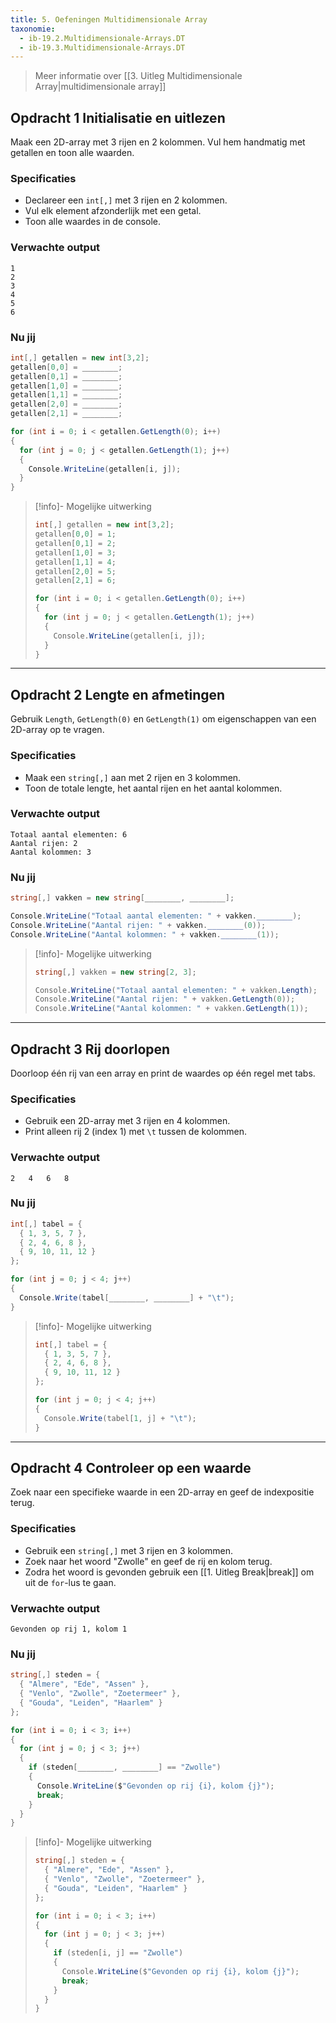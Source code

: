 ```yaml
---
title: 5. Oefeningen Multidimensionale Array
taxonomie:
  - ib-19.2.Multidimensionale-Arrays.DT
  - ib-19.3.Multidimensionale-Arrays.DT
---
```


> Meer informatie over [[3. Uitleg Multidimensionale Array|multidimensionale array]]

## Opdracht 1 Initialisatie en uitlezen
Maak een 2D-array met 3 rijen en 2 kolommen. Vul hem handmatig met getallen en toon alle waarden.

### Specificaties
- Declareer een `int[,]` met 3 rijen en 2 kolommen.
- Vul elk element afzonderlijk met een getal.
- Toon alle waardes in de console.

### Verwachte output
```
1
2
3
4
5
6
```

### Nu jij
```csharp
int[,] getallen = new int[3,2];
getallen[0,0] = ________;
getallen[0,1] = ________;
getallen[1,0] = ________;
getallen[1,1] = ________;
getallen[2,0] = ________;
getallen[2,1] = ________;

for (int i = 0; i < getallen.GetLength(0); i++)
{
  for (int j = 0; j < getallen.GetLength(1); j++)
  {
    Console.WriteLine(getallen[i, j]);
  }
}
```

> [!info]- Mogelijke uitwerking
> ```csharp
> int[,] getallen = new int[3,2];
> getallen[0,0] = 1;
> getallen[0,1] = 2;
> getallen[1,0] = 3;
> getallen[1,1] = 4;
> getallen[2,0] = 5;
> getallen[2,1] = 6;
> 
> for (int i = 0; i < getallen.GetLength(0); i++)
> {
>   for (int j = 0; j < getallen.GetLength(1); j++)
>   {
>     Console.WriteLine(getallen[i, j]);
>   }
> }
> ```

---

## Opdracht 2 Lengte en afmetingen
Gebruik `Length`, `GetLength(0)` en `GetLength(1)` om eigenschappen van een 2D-array op te vragen.

### Specificaties
- Maak een `string[,]` aan met 2 rijen en 3 kolommen.
- Toon de totale lengte, het aantal rijen en het aantal kolommen.

### Verwachte output
```
Totaal aantal elementen: 6
Aantal rijen: 2
Aantal kolommen: 3
```

### Nu jij
```csharp
string[,] vakken = new string[________, ________];

Console.WriteLine("Totaal aantal elementen: " + vakken.________);
Console.WriteLine("Aantal rijen: " + vakken.________(0));
Console.WriteLine("Aantal kolommen: " + vakken.________(1));
```

> [!info]- Mogelijke uitwerking
> ```csharp
> string[,] vakken = new string[2, 3];
> 
> Console.WriteLine("Totaal aantal elementen: " + vakken.Length);
> Console.WriteLine("Aantal rijen: " + vakken.GetLength(0));
> Console.WriteLine("Aantal kolommen: " + vakken.GetLength(1));
> ```

---

## Opdracht 3 Rij doorlopen
Doorloop één rij van een array en print de waardes op één regel met tabs.

### Specificaties
- Gebruik een 2D-array met 3 rijen en 4 kolommen.
- Print alleen rij 2 (index 1) met `\t` tussen de kolommen.

### Verwachte output
```
2	4	6	8
```

### Nu jij
```csharp
int[,] tabel = {
  { 1, 3, 5, 7 },
  { 2, 4, 6, 8 },
  { 9, 10, 11, 12 }
};

for (int j = 0; j < 4; j++)
{
  Console.Write(tabel[________, ________] + "\t");
}
```

> [!info]- Mogelijke uitwerking
> ```csharp
> int[,] tabel = {
>   { 1, 3, 5, 7 },
>   { 2, 4, 6, 8 },
>   { 9, 10, 11, 12 }
> };
> 
> for (int j = 0; j < 4; j++)
> {
>   Console.Write(tabel[1, j] + "\t");
> }
> ```

---

## Opdracht 4 Controleer op een waarde
Zoek naar een specifieke waarde in een 2D-array en geef de indexpositie terug.

### Specificaties
- Gebruik een `string[,]` met 3 rijen en 3 kolommen.
- Zoek naar het woord "Zwolle" en geef de rij en kolom terug.
- Zodra het woord is gevonden gebruik een [[1. Uitleg Break|break]] om uit de `for`-lus te gaan.

### Verwachte output
```
Gevonden op rij 1, kolom 1
```

### Nu jij
```csharp
string[,] steden = {
  { "Almere", "Ede", "Assen" },
  { "Venlo", "Zwolle", "Zoetermeer" },
  { "Gouda", "Leiden", "Haarlem" }
};

for (int i = 0; i < 3; i++)
{
  for (int j = 0; j < 3; j++)
  {
    if (steden[________, ________] == "Zwolle")
    {
      Console.WriteLine($"Gevonden op rij {i}, kolom {j}");
      break;
    }
  }
}
```

> [!info]- Mogelijke uitwerking
> ```csharp
> string[,] steden = {
>   { "Almere", "Ede", "Assen" },
>   { "Venlo", "Zwolle", "Zoetermeer" },
>   { "Gouda", "Leiden", "Haarlem" }
> };
> 
> for (int i = 0; i < 3; i++)
> {
>   for (int j = 0; j < 3; j++)
>   {
>     if (steden[i, j] == "Zwolle")
>     {
>       Console.WriteLine($"Gevonden op rij {i}, kolom {j}");
>       break;
>     }
>   }
> }
> ```
